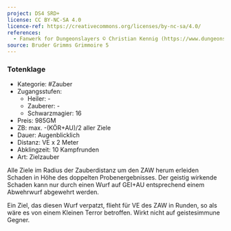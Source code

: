 ```yaml
---
project: DS4 SRD+
license: CC BY-NC-SA 4.0
licence-ref: https://creativecommons.org/licenses/by-nc-sa/4.0/
references: 
  - Fanwerk for Dungeonslayers © Christian Kennig (https://www.dungeonslayers.net/)
source: Bruder Grimms Grimmoire 5
---
```


### Totenklage

- Kategorie: #Zauber
- Zugangsstufen:
  - Heiler: -
  - Zauberer: -
  - Schwarzmagier: 16
- Preis: 985GM
- ZB: max. -(KÖR+AU)/2 aller Ziele
- Dauer: Augenblicklich
- Distanz: VE x 2 Meter
- Abklingzeit: 10 Kampfrunden
- Art: Zielzauber

Alle Ziele im Radius der Zauberdistanz um den ZAW herum erleiden Schaden in Höhe des doppelten Probenergebnisses. Der geistig wirkende Schaden kann nur durch einen Wurf auf GEI+AU entsprechend einem Abwehrwurf abgewehrt werden.

Ein Ziel, das diesen Wurf verpatzt, flieht für VE des ZAW in Runden, so als wäre es von einem Kleinen Terror betroffen. Wirkt nicht auf geistesimmune Gegner.

